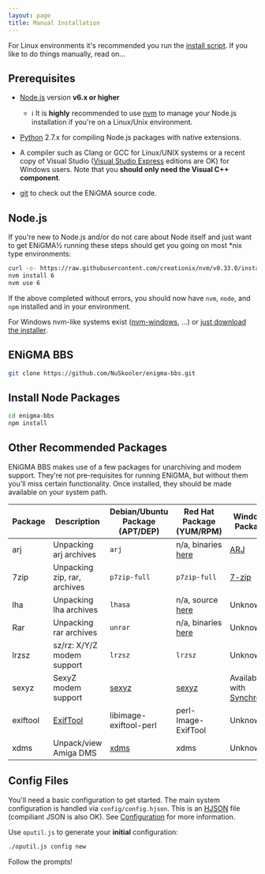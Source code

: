 ```yaml
---
layout: page
title: Manual Installation
---
```

For Linux environments it's recommended you run the [install script](install-script.md). If you like to 
do things manually, read on...

## Prerequisites
* [Node.js](https://nodejs.org/) version **v6.x or higher**
  * :information_source: It is **highly** recommended to use [nvm](https://github.com/creationix/nvm) to manage your 
  Node.js installation if you're on a Linux/Unix environment.
  
* [Python](https://www.python.org/downloads/) 2.7.x for compiling Node.js packages with native extensions.

* A compiler such as Clang or GCC for Linux/UNIX systems or a recent copy of Visual Studio 
([Visual Studio Express](https://www.visualstudio.com/en-us/products/visual-studio-express-vs.aspx) editions 
are OK) for Windows users. Note that you **should only need the Visual C++ component**.

* [git](https://git-scm.com/downloads) to check out the ENiGMA source code.  
 
## Node.js
If you're new to Node.js and/or do not care about Node itself and just want to get ENiGMA½ running 
these steps should get you going on most \*nix type environments:

```bash
curl -o- https://raw.githubusercontent.com/creationix/nvm/v0.33.0/install.sh | bash
nvm install 6
nvm use 6
```

If the above completed without errors, you should now have `nvm`, `node`, and `npm` installed and in your environment.

For Windows nvm-like systems exist ([nvm-windows](https://github.com/coreybutler/nvm-windows), ...) or [just download the installer](https://nodejs.org/en/download/).

  
## ENiGMA BBS
```bash
git clone https://github.com/NuSkooler/enigma-bbs.git
```

## Install Node Packages
```bash
cd enigma-bbs
npm install
```

## Other Recommended Packages

ENiGMA BBS makes use of a few packages for unarchiving and modem support. They're not pre-requisites for
running ENiGMA, but without them you'll miss certain functionality. Once installed, they should be made 
available on your system path.

| Package    | Description                       | Debian/Ubuntu Package (APT/DEP)                             | Red Hat Package (YUM/RPM)                               | Windows Package                                                  |
|------------|-----------------------------------|--------------------------------------------|---------------------------------------------------|------------------------------------------------------------------|
| arj        | Unpacking arj archives            | `arj`                                      | n/a, binaries [here](http://arj.sourceforge.net/) | [ARJ](http://arj.sourceforge.net/)                               |
| 7zip       | Unpacking zip, rar, archives  | `p7zip-full`                               | `p7zip-full`                                      | [7-zip](http://www.7-zip.org/)                                   |
| lha        | Unpacking lha archives  | `lhasa`                               | n/a, source [here](http://www2m.biglobe.ne.jp/~dolphin/lha/lha.htm)                                      | Unknown                                   |
| Rar        | Unpacking rar archives  | `unrar`                               | n/a, binaries [here](https://www.rarlab.com/download.htm)                                      | Unknown                                   |
| lrzsz      | sz/rz: X/Y/Z modem support        | `lrzsz`                                    | `lrzsz`                                           | Unknown                                                          | 
| sexyz      | SexyZ modem support               | [sexyz](https://l33t.codes/outgoing/sexyz) | [sexyz](https://l33t.codes/outgoing/sexyz)        | Available with [Synchronet](http://wiki.synchro.net/install:win) |
| exiftool   | [ExifTool](https://www.sno.phy.queensu.ca/~phil/exiftool/)    | libimage-exiftool-perl | perl-Image-ExifTool | Unknown
| xdms  | Unpack/view Amiga DMS | [xdms](http://manpages.ubuntu.com/manpages/trusty/man1/xdms.1.html)  | xdms | Unknown

## Config Files

You'll need a basic configuration to get started. The main system configuration is handled via 
`config/config.hjson`. This is an [HJSON](http://hjson.org/) file (compiliant JSON is also OK). 
See [Configuration](../configuration/) for more information.

Use `oputil.js` to generate your **initial** configuration: 

```bash
./oputil.js config new
```

Follow the prompts!
